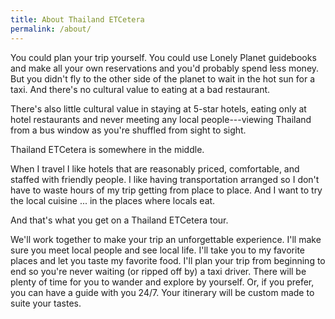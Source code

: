 ```yaml
---
title: About Thailand ETCetera
permalink: /about/
---
```


You could plan your trip yourself. You could use Lonely Planet guidebooks and make all your own reservations and you'd probably spend less money. But you didn't fly to the other side of the planet to wait in the hot sun for a taxi. And there's no cultural value to eating at a bad restaurant.

There's also little cultural value in staying at 5-star hotels, eating only at hotel restaurants and never meeting any local people---viewing Thailand from a bus window as you're shuffled from sight to sight.

Thailand ETCetera is somewhere in the middle.

When I travel I like hotels that are reasonably priced, comfortable, and staffed with friendly people. I like having transportation arranged so I don't have to waste hours of my trip getting from place to place. And I want to try the local cuisine ... in the places where locals eat.

And that's what you get on a Thailand ETCetera tour.

We'll work together to make your trip an unforgettable experience. I'll make sure you meet local people and see local life. I'll take you to my favorite places and let you taste my favorite food. I'll plan your trip from beginning to end so you're never waiting (or ripped off by) a taxi driver. There will be plenty of time for you to wander and explore by yourself. Or, if you prefer, you can have a guide with you 24/7. Your itinerary will be custom made to suite your tastes.
